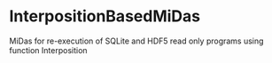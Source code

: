 # InterpositionBasedMiDas
MiDas for re-execution of SQLite and HDF5 read only programs using function Interposition

